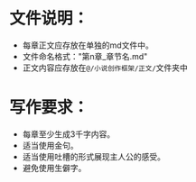# 文件说明：
- 每章正文应存放在单独的md文件中。
- 文件命名格式："第n章_章节名.md"
- 正文内容应存放在`@/小说创作框架/正文/`文件夹中


# 写作要求：
- 每章至少生成3千字内容。
- 适当使用金句。
- 适当使用吐槽的形式展现主人公的感受。
- 避免使用生僻字。
